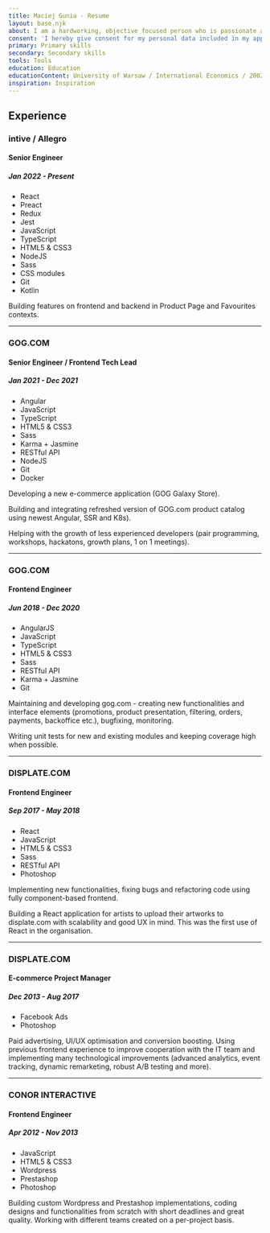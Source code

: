 ```yaml
---
title: Maciej Gunia - Resume
layout: base.njk
about: I am a hardworking, objective focused person who is passionate about his work. Having experience in both frontend development as well as bussines/management, I feel like I can better understand my role in solving problems and providing solutions. I am constantly looking for new technologies, tools or just tricks that will help me do my job better. I always try to keep my mind open and think out of the box.
consent: 'I hereby give consent for my personal data included in my application to be processed for the purposes of the recruitment process under the Personal Data Protection Act as of 29 August 1997, consolidated text: Journal of Laws 2016, item 922 as amended.'
primary: Primary skills
secondary: Secondary skills
tools: Tools
education: Education
educationContent: University of Warsaw / International Economics / 2002 - 2007
inspiration: Inspiration
---
```


## Experience

### intive / Allegro

#### Senior Engineer

##### Jan 2022 - Present

- React
- Preact
- Redux
- Jest
- JavaScript
- TypeScript
- HTML5 & CSS3
- NodeJS
- Sass
- CSS modules
- Git
- Kotlin

Building features on frontend and backend in Product Page and Favourites contexts.

---

### GOG.COM

#### Senior Engineer / Frontend Tech Lead

##### Jan 2021 - Dec 2021

- Angular
- JavaScript
- TypeScript
- HTML5 & CSS3
- Sass
- Karma + Jasmine
- RESTful API
- NodeJS
- Git
- Docker

Developing a new e-commerce application (GOG Galaxy Store).

Building and integrating refreshed version of GOG.com product catalog using newest Angular, SSR and K8s).

Helping with the growth of less experienced developers (pair programming, workshops, hackatons, growth plans, 1 on 1 meetings).

---

### GOG.COM

#### Frontend Engineer

##### Jun 2018 - Dec 2020

- AngularJS
- JavaScript
- TypeScript
- HTML5 & CSS3
- Sass
- RESTful API
- Karma + Jasmine
- Git

Maintaining and developing gog.com - creating new functionalities and interface elements (promotions, product presentation, filtering, orders, payments, backoffice etc.), bugfixing, monitoring.

Writing unit tests for new and existing modules and keeping coverage high when possible.

---

### DISPLATE.COM

#### Frontend Engineer

##### Sep 2017 - May 2018

- React
- JavaScript
- HTML5 & CSS3
- Sass
- RESTful API
- Photoshop

Implementing new functionalities, fixing bugs and refactoring code using fully component-based frontend.

Building a React application for artists to upload their artworks to displate.com with scalability and good UX in mind. This was the first use of React in the organisation.

---

### DISPLATE.COM

#### E-commerce Project Manager

##### Dec 2013 - Aug 2017

- Facebook Ads
- Photoshop

Paid advertising, UI/UX optimisation and conversion boosting. Using previous frontend experience to improve cooperation with the IT team and implementing many technological improvements (advanced analytics, event tracking, dynamic remarketing, robust A/B testing and more).

---

### CONOR INTERACTIVE

#### Frontend Engineer

##### Apr 2012 - Nov 2013

- JavaScript
- HTML5 & CSS3
- Wordpress
- Prestashop
- Photoshop

Building custom Wordpress and Prestashop implementations, coding designs and functionalities from scratch with short deadlines and great quality. Working with different teams created on a per-project basis.
